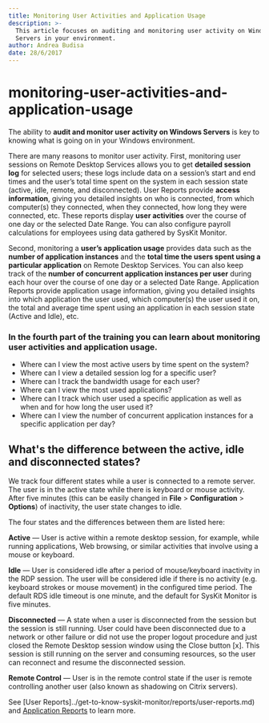 ```yaml
---
title: Monitoring User Activities and Application Usage
description: >-
  This article focuses on auditing and monitoring user activity on Windows
  Servers in your environment.
author: Andrea Budisa
date: 28/6/2017
---
```


# monitoring-user-activities-and-application-usage

The ability to **audit and monitor user activity on Windows Servers** is key to knowing what is going on in your Windows environment.

There are many reasons to monitor user activity. First, monitoring user sessions on Remote Desktop Services allows you to get **detailed session log** for selected users; these logs include data on a session’s start and end times and the user’s total time spent on the system in each session state \(active, idle, remote, and disconnected\). User Reports provide **access information**, giving you detailed insights on who is connected, from which computer\(s\) they connected, when they connected, how long they were connected, etc. These reports display **user activities** over the course of one day or the selected Date Range. You can also configure payroll calculations for employees using data gathered by SysKit Monitor.

Second, monitoring a **user’s application usage** provides data such as the **number of application instances** and the **total time the users spent using a particular application** on Remote Desktop Services. You can also keep track of the **number of concurrent application instances per user** during each hour over the course of one day or a selected Date Range. Application Reports provide application usage information, giving you detailed insights into which application the user used, which computer\(s\) the user used it on, the total and average time spent using an application in each session state \(Active and Idle\), etc.

### In the fourth part of the training you can learn about monitoring user activities and application usage.

* Where can I view the most active users by time spent on the system?
* Where can I view a detailed session log for a specific user?
* Where can I track the bandwidth usage for each user?
* Where can I view the most used applications?
* Where can I track which user used a specific application as well as when and for how long the user used it?
* Where can I view the number of concurrent application instances for a specific application per day?

## What's the difference between the active, idle and disconnected states?

We track four different states while a user is connected to a remote server. The user is in the active state while there is keyboard or mouse activity. After five minutes \(this can be easily changed in **File** &gt; **Configuration** &gt; **Options**\) of inactivity, the user state changes to idle.

The four states and the differences between them are listed here:

**Active** — User is active within a remote desktop session, for example, while running applications, Web browsing, or similar activities that involve using a mouse or keyboard.

**Idle** — User is considered idle after a period of mouse/keyboard inactivity in the RDP session. The user will be considered idle if there is no activity \(e.g. keyboard strokes or mouse movement\) in the configured time period. The default RDS idle timeout is one minute, and the default for SysKit Monitor is five minutes.

**Disconnected** — A state when a user is disconnected from the session but the session is still running. User could have been disconnected due to a network or other failure or did not use the proper logout procedure and just closed the Remote Desktop session window using the Close button \[x\]. This session is still running on the server and consuming resources, so the user can reconnect and resume the disconnected session.

**Remote Control** — User is in the remote control state if the user is remote controlling another user \(also known as shadowing on Citrix servers\).

See [User Reports]../get-to-know-syskit-monitor/reports/user-reports.md) and [Application Reports](../get-to-know-syskit-monitor/reports/application-reports.md) to learn more.

